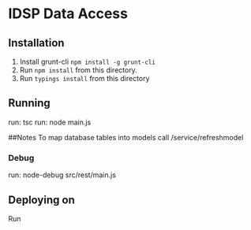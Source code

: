 # IDSP Data Access

## Installation

1. Install grunt-cli `npm install -g grunt-cli`
2. Run `npm install` from this directory.
3. Run `typings install` from this directory


## Running
run: tsc
run: node main.js


##Notes
To map database tables into models call /service/refreshmodel

### Debug
run: node-debug src/rest/main.js

## Deploying on 

Run 

